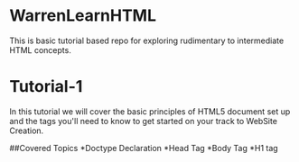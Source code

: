 WarrenLearnHTML
===============

This is basic tutorial based repo for exploring rudimentary to intermediate HTML concepts. 

Tutorial-1 
=========
In this tutorial we will cover the basic principles of HTML5 document set up and the tags you'll need to know to get started on your track to WebSite Creation. 

##Covered Topics
*Doctype Declaration 
 *Head Tag
 *Body Tag
 *H1 tag
